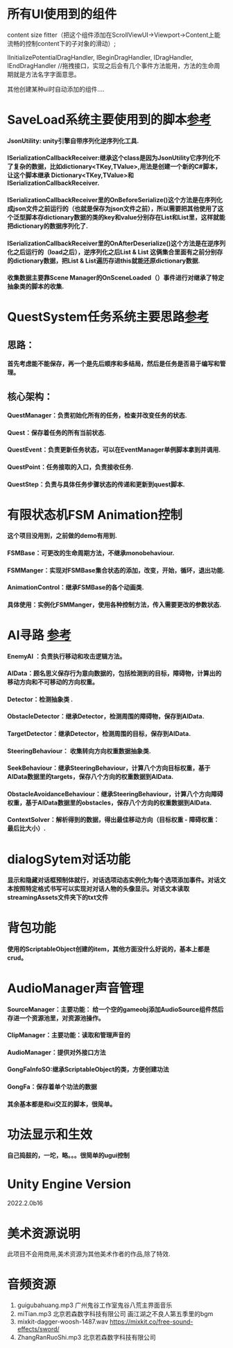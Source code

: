 # 所有UI使用到的组件
content size fitter（把这个组件添加在ScrollViewUI->Viewport->Content上能流畅的控制content下的子对象的滑动）;

IInitializePotentialDragHandler, IBeginDragHandler, IDragHandler, IEndDragHandler //拖拽接口，实现之后会有几个事件方法能用，方法的生命周期就是方法名字字面意思。

其他创建某种ui时自动添加的组件....

# SaveLoad系统主要使用到的脚本[参考](https://github.com/shapedbyrainstudios/save-load-system)
#### JsonUtility: unity引擎自带序列化逆序列化工具.

#### ISerializationCallbackReceiver:继承这个class是因为JsonUtility它序列化不了复杂的数据，比如dictionary<TKey,TValue>,用法是创建一个新的C#脚本，让这个脚本继承 Dictionary<TKey,TValue>和 ISerializationCallbackReceiver.

#### ISerializationCallbackReceiver里的OnBeforeSerialize()这个方法是在序列化成json文件之前运行的（也就是保存为json文件之前），所以需要把其他使用了这个泛型脚本存dictionary数据的类的key和value分别存在List<Key>和List<Value>里，这样就能把dictionary的数据序列化了.

#### ISerializationCallbackReceiver里的OnAfterDeserialize()这个方法是在逆序列化之后运行的（load之后），逆序列化之后List<Key> & List<Value> 这俩集合里面有之前分别存的dictionary数据，把List<Key> & List<Value>遍历存进this就能还原dictionary数据.

#### 收集数据主要靠Scene Manager的OnSceneLoaded（）事件进行对继承了特定抽象类的脚本的收集.

# QuestSystem任务系统主要思路[参考](https://github.com/shapedbyrainstudios/quest-system)
## 思路：
#### 首先考虑能不能保存，再一个是先后顺序和多结局，然后是任务是否易于编写和管理。
## 核心架构：
#### QuestManager：负责初始化所有的任务，检查并改变任务的状态.
#### Quest：保存着任务的所有当前状态.
#### QuestEvent：负责更新任务状态，可以在EventManager单例脚本拿到并调用.
#### QuestPoint：任务接取的入口，负责接收任务.
#### QuestStep：负责与具体任务步骤状态的传递和更新到quest脚本.

# 有限状态机FSM Animation控制

#### 这个项目没用到，之前做的demo有用到.
#### FSMBase：可更改的生命周期方法，不继承monobehaviour.
#### FSMManger：实现对FSMBase集合状态的添加，改变，开始，循环，退出功能.
#### AnimationControl：继承FSMBase的各个动画类.
#### 具体使用：实例化FSMManger，使用各种控制方法，传入需要更改的参数状态.

# AI寻路 [参考](https://github.com/SunnyValleyStudio/Unity-2D-Context-steering-AI)
#### EnemyAI ：负责执行移动和攻击逻辑方法。
#### AIData：顾名思义保存行为意向数据的，包括检测到的目标，障碍物，计算出的移动方向和不可移动的方向权重。

#### Detector：检测抽象类 .
#### ObstacleDetector：继承Detector，检测周围的障碍物，保存到AIData.
#### TargetDetector：继承Detector，检测周围的目标，保存到AIData.

#### SteeringBehaviour： 收集转向方向权重数据抽象类.
#### SeekBehaviour：继承SteeringBehaviour，计算八个方向目标权重，基于AIData数据里的targets，保存八个方向的权重数据到AIData.
#### ObstacleAvoidanceBehaviour：继承SteeringBehaviour，计算八个方向障碍权重，基于AIData数据里的obstacles，保存八个方向的权重数据到AIData.

#### ContextSolver：解析得到的数据，得出最佳移动方向（目标权重 - 障碍权重： 最后比大小）.

# dialogSytem对话功能
#### 显示和隐藏对话框预制体就行，对话选项动态实例化为每个选项添加事件。对话文本按照特定格式书写可以实现对对话人物的头像显示。对话文本读取streamingAssets文件夹下的txt文件

# 背包功能
#### 使用的ScriptableObject创建的item，其他方面没什么好说的，基本上都是crud。

# AudioManager声音管理
#### SourceManager：主要功能： 给一个空的gameobj添加AudioSource组件然后存进一个资源池里，对资源池操作。
#### ClipManager：主要功能：读取和管理声音的
#### AudioManager：提供对外接口方法
#### GongFaInfoSO:继承ScriptableObject的类，方便创建功法
#### GongFa：保存着单个功法的数据
#### 其余基本都是和ui交互的脚本，很简单。
# 功法显示和生效
#### 自己捣鼓的，一坨，略。。。很简单的ugui控制
# Unity Engine Version
2022.2.0b16
# 美术资源说明
此项目不会用商用,美术资源为其他美术作者的作品,除了特效.
# 音频资源
1. guigubahuang.mp3 广州鬼谷工作室鬼谷八荒主界面音乐
2. miTian.mp3 北京若森数字科技有限公司 画江湖之不良人第五季里的bgm
3. mixkit-dagger-woosh-1487.wav https://mixkit.co/free-sound-effects/sword/
4. ZhangRanRuoShi.mp3 北京若森数字科技有限公司
